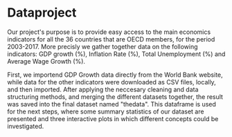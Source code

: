 # Dataproject

Our project's purpose is to provide easy access to the main economics indicators for all the 36 countries that are OECD members, for the period 2003-2017. More precisly we gather together data on the following indicators: GDP growth (%), Inflation Rate (%), Total Unemployment (%) and Average Wage Growth (%).

First, we importend GDP Growth data directly from the World Bank website, while data for the other indicators were downloaded as CSV files, locally, and then imported. After applying the neccesary cleaning and data structuring methods, and merging the different datasets together, the result was saved into the final dataset named "thedata". This dataframe is used for the next steps, where some summary statistics of our dataset are presented and three interactive plots in which different concepts could be investigated. 
